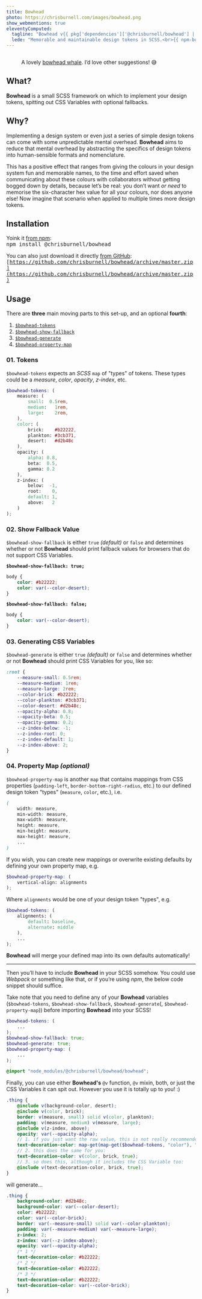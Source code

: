 ```yaml
---
title: Bowhead
photo: https://chrisburnell.com/images/bowhead.png
show_webmentions: true
eleventyComputed:
  tagline: "Bowhead v{{ pkg['dependencies']['@chrisburnell/bowhead'] | replace('^', '') }}"
  lede: "Memorable and maintainable design tokens in SCSS.<br>{{ npm-bowhead['downloads'] }} downloads in the last month <a href='https://www.npmjs.com/package/@chrisburnell/bowhead'>on npm</a>.<br>{{ github-bowhead['stargazers_count'] }} stargazers <a href='https://github.com/chrisburnell/bowhead'>on GitHub</a>."
---
```


<figure>
    <picture>
        <source srcset="/images/bowhead.webp" type="image/webp" />
        <img src="/images/bowhead.png" alt="" role="presentation" loading="lazy">
    </picture>
    <figcaption><p>A lovely <a href="https://en.wikipedia.org/wiki/Bowhead_whale">bowhead whale</a>. I’d love other suggestions! 😅</p></figcaption>
</figure>

## What?

**Bowhead** is a small SCSS framework on which to implement your design tokens, spitting out CSS Variables with optional fallbacks.

## Why?

Implementing a design system or even just a series of simple design tokens can come with some unpredictable mental overhead. **Bowhead** aims to reduce that mental overhead by abstracting the specifics of design tokens into human-sensible formats and nomenclature.

This has a positive effect that ranges from giving the colours in your design system fun and memorable names, to the time and effort saved when communicating about these colours with collaborators without getting bogged down by details, because let’s be real: you don’t want *or need* to memorise the six-character hex value for all your colours, nor does anyone else! Now imagine that scenario when applied to multiple times more design tokens.

## Installation

Yoink it [from npm](https://www.npmjs.com/package/@chrisburnell/bowhead):<br><samp>npm install @chrisburnell/bowhead</samp>

You can also just download it directly [from GitHub](https://github.com/chrisburnell/bowhead):<br><samp>[https://github.com/chrisburnell/bowhead/archive/master.zip](https://github.com/chrisburnell/bowhead/archive/master.zip)</samp>

## Usage

There are **three** main moving parts to this set-up, and an optional **fourth**:

1. [`$bowhead-tokens`](#tokens)
2. [`$bowhead-show-fallback`](#fallback)
3. [`$bowhead-generate`](#generate)
4. [`$bowhead-property-map`](#property-map)

<h3 id="tokens">01. Tokens</h3>

`$bowhead-tokens` expects an *SCSS* `map` of "types" of tokens. These types could be a *measure*, *color*, *opacity*, *z-index*, etc.

```scss
$bowhead-tokens: (
    measure: (
        small:  0.5rem,
        medium:   1rem,
        large:    2rem,
    ),
    color: (
        brick:    #b22222,
        plankton: #3cb371,
        desert:   #d2b48c
    ),
    opacity: (
        alpha: 0.8,
        beta:  0.5,
        gamma: 0.2
    ),
    z-index: (
        below:  -1,
        root:    0,
        default: 1,
        above:   2
    )
);
```

<h3 id="fallback">02. Show Fallback Value</h3>

`$bowhead-show-fallback` is either `true` *(default)* or `false` and determines whether or not **Bowhead** should print fallback values for browsers that do not support CSS Variables.

**`$bowhead-show-fallback: true;`**

```css
body {
    color: #b22222;
    color: var(--color-desert);
}
```

**`$bowhead-show-fallback: false;`**

```css
body {
    color: var(--color-desert);
}
```

<h3 id="generate">03. Generating CSS Variables</h3>

`$bowhead-generate` is either `true` *(default)* or `false` and determines whether or not **Bowhead** should print CSS Variables for you, like so:

```css
:root {
    --measure-small: 0.5rem;
    --measure-medium: 1rem;
    --measure-large: 2rem;
    --color-brick: #b22222;
    --color-plankton: #3cb371;
    --color-desert: #d2b48c;
    --opacity-alpha: 0.8;
    --opacity-beta: 0.5;
    --opacity-gamma: 0.2;
    --z-index-below: -1;
    --z-index-root: 0;
    --z-index-default: 1;
    --z-index-above: 2;
}
```

<h3 id="property-map">04. Property Map <em>(optional)</em></h3>

`$bowhead-property-map` is another `map` that contains mappings from CSS properties (`padding-left`, `border-bottom-right-radius`, etc.) to our defined design token "types" (`measure`, `color`, etc.), i.e.

```scss
(
    width: measure,
    min-width: measure,
    max-width: measure,
    height: measure,
    min-height: measure,
    max-height: measure,
    ...
)
```

If you wish, you can create new mappings or overwrite existing defaults by defining your own property map, e.g.

```scss
$bowhead-property-map: (
    vertical-align: alignments
);
```

Where `alignments` would be one of your design token "types", e.g.

```scss
$bowhead-tokens: (
    alignments: (
        default: baseline,
        alternate: middle
    ),
    ...
);
```

**Bowhead** will merge your defined map into its own defaults automatically!

--------

Then you’ll have to include **Bowhead** in your SCSS somehow. You could use *Webpack* or something like that, or if you’re using *npm*, the below code snippet should suffice.

Take note that you need to define any of your **Bowhead** variables (`$bowhead-tokens`, `$bowhead-show-fallback`, `$bowhead-generate`(, `$bowhead-property-map`)) before importing **Bowhead** into your SCSS!

```scss
$bowhead-tokens: (
    ...
);
$bowhead-show-fallback: true;
$bowhead-generate: true;
$bowhead-property-map: (
    ...
);

@import "node_modules/@chrisburnell/bowhead/bowhead";
```

Finally, you can use either **Bowhead's** `@v` function, `@v` mixin, both, or just the CSS Variables it can spit out. However you use it is totally up to you! :)

```scss
.thing {
    @include v(background-color, desert);
    @include v(color, brick);
    border: v(measure, small) solid v(color, plankton);
    padding: v(measure, medium) v(measure, large);
    @include v(z-index, above);
    opacity: var(--opacity-alpha);
    // 1. if you just want the raw value, this is not really recommended:
    text-decoration-color: map-get(map-get($bowhead-tokens, "color"), "brick");
    // 2. this does the same for you:
    text-decoration-color: v(color, brick, true);
    // 3. so does this, although it includes the CSS Variable too:
    @include v(text-decoration-color, brick, true);
}
```

will generate…

```css
.thing {
    background-color: #d2b48c;
    background-color: var(--color-desert);
    color: #b22222;
    color: var(--color-brick);
    border: var(--measure-small) solid var(--color-plankton);
    padding: var(--measure-medium) var(--measure-large);
    z-index: 2;
    z-index: var(--z-index-above);
    opacity: var(--opacity-alpha);
    /* 1 */
    text-decoration-color: #b22222;
    /* 2 */
    text-decoration-color: #b22222;
    /* 3 */
    text-decoration-color: #b22222;
    text-decoration-color: var(--color-brick);
}
```
